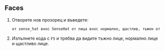 ## Faces

1. Отворете нов прозорец и въведете:
    
    ```python
    от sense_hat внос SenseHat от лица внос нормално, щастлив, тъжен от време внос сън чувство = SenseHat () sense.set_pixels (тъжно) сън (1) sense.set_pixels (нормално) сън (1) sense.set_pixels (щастлив)
    ```

2. Изпълнете кода с `F5` и трябва да видите тъжно лице, нормално лице и щастливо лице.